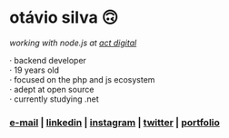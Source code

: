 # otávio silva 🙃

_working with node.js at [act digital](https://actdigital.com/en/)_

 · backend developer <br>
 · 19 years old <br>
 · focused on the php and js ecosystem <br>
 · adept at open source <br>
 · currently studying .net


### [e-mail](mailto:otaviosilva2632@gmail.com) | [linkedin](https://www.linkedin.com/in/otaviosilva02) | [instagram](https://www.instagram.com/_otaviothor) | [twitter](https://twitter.com/otaviothor_) | [portfolio](https://otaviosilva.vercel.app/)
